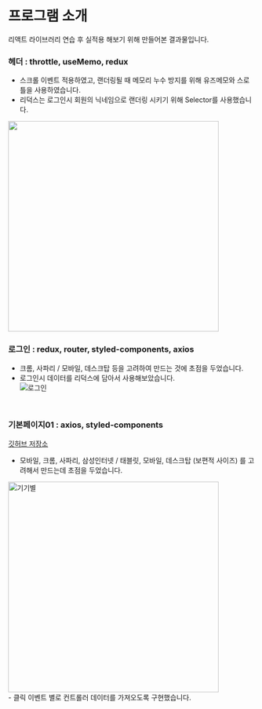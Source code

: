 # 프로그램 소개
리액트 라이브러리 연습 후 실적용 해보기 위해 만들어본 결과물입니다. <br>
### 헤더 : throttle, useMemo, redux
- 스크롤 이벤트 적용하였고, 랜더링될 때 메모리 누수 방지를 위해 유즈메모와 스로틀을 사용하였습니다.<br>
- 리덕스는 로그인시 회원의 닉네임으로 랜더링 시키기 위해 Selector를 사용했습니다.<br>
<img src="https://user-images.githubusercontent.com/86910922/146677956-7f94ff3c-84fe-4201-adb9-12e29f3bceec.gif" width="429px" height="429px">


### 로그인 : redux, router, styled-components, axios
- 크롬, 사파리 / 모바일, 데스크탑 등을 고려하여 만드는 것에 초점을 두었습니다.<br>
- 로그인시 데이터를 리덕스에 담아서 사용해보았습니다.<br>
![로그인](https://user-images.githubusercontent.com/86910922/146677171-a14c9704-d1ef-4f9b-b028-3626a3724c31.gif)
<br>

### 기본페이지01 : axios, styled-components
[깃허브 저장소](https://github.com/ParkTaeYonggg/React_basic/tree/master/src/menu)
- 모바일, 크롬, 사파리, 삼성인터넷 / 태블릿, 모바일, 데스크탑 (보편적 사이즈) 를 고려해서 만드는데 초점을 두었습니다.<br>
<img width="429px" height="429px" alt="기기별" src="https://user-images.githubusercontent.com/86910922/146679543-cdde886a-c45f-48da-b3eb-1b51bf8855ab.png">
<br>
- 클릭 이벤트 별로 컨트롤러 데이터를 가져오도록 구현했습니다.
